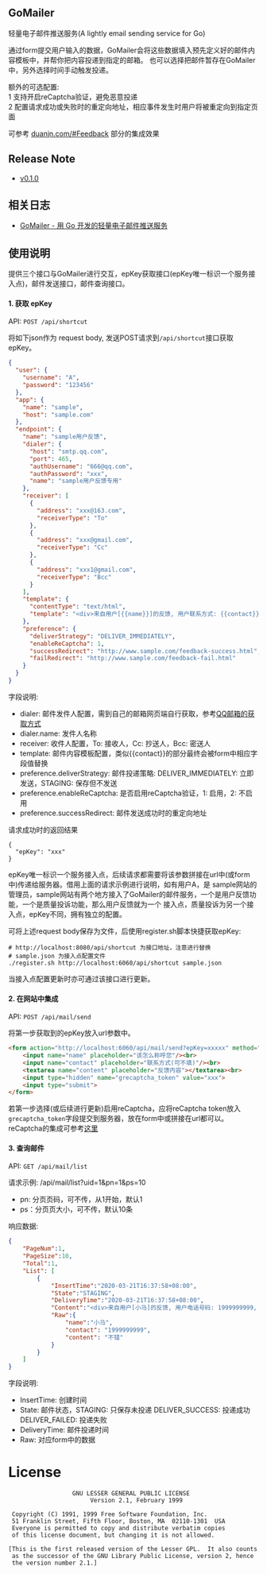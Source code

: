 ## GoMailer
轻量电子邮件推送服务(A lightly email sending service for Go)

通过form提交用户输入的数据，GoMailer会将这些数据填入预先定义好的邮件内容模板中，并帮你把内容投递到指定的邮箱。
也可以选择把邮件暂存在GoMailer中，另外选择时间手动触发投递。

额外的可选配置: <br>
1 支持开启reCaptcha验证，避免恶意投递<br>
2 配置请求成功或失败时的重定向地址，相应事件发生时用户将被重定向到指定页面

可参考 [duanjn.com/#Feedback](http://duanjn.com) 部分的集成效果

## Release Note
- [v0.1.0](https://github.com/DuanJiaNing/GoMailer/releases/tag/v0.1.0)

## 相关日志
- [GoMailer - 用 Go 开发的轻量电子邮件推送服务](https://www.jianshu.com/p/158a25a452ca)

## 使用说明
提供三个接口与GoMailer进行交互，epKey获取接口(epKey唯一标识一个服务接入点)，邮件发送接口，邮件查询接口。

#### 1. 获取 epKey
API: `POST /api/shortcut`

将如下json作为 request body, 发送POST请求到`/api/shortcut`接口获取epKey。
```json
{
  "user": {
    "username": "A",
    "password": "123456"
  },
  "app": {
    "name": "sample",
    "host": "sample.com"
  },
  "endpoint": {
    "name": "sample用户反馈",
    "dialer": {
      "host": "smtp.qq.com",
      "port": 465,
      "authUsername": "666@qq.com",
      "authPassword": "xxx",
      "name": "sample用户反馈专用"
    },
    "receiver": [
      {
        "address": "xxx@163.com",
        "receiverType": "To"
      },
      {
        "address": "xxx@gmail.com",
        "receiverType": "Cc"
      },
      {
        "address": "xxx1@gmail.com",
        "receiverType": "Bcc"
      }
    ],
    "template": {
      "contentType": "text/html",
      "template": "<div>来自用户[{{name}}]的反馈, 用户联系方式: {{contact}}, 反馈内容如下:<hr><p>{{content}}</p><div/>"
    },
    "preference": {
      "deliverStrategy": "DELIVER_IMMEDIATELY",
      "enableReCaptcha": 1,
      "successRedirect": "http://www.sample.com/feedback-success.html",
      "failRedirect": "http://www.sample.com/feedback-fail.html"
    }
  }
}
```

字段说明:
- dialer: 邮件发件人配置，需到自己的邮箱网页端自行获取，参考[QQ邮箱的获取方式](https://service.mail.qq.com/cgi-bin/help?subtype=1&id=28&no=1001256)
- dialer.name: 发件人名称
- receiver: 收件人配置，To: 接收人，Cc: 抄送人，Bcc: 密送人
- template: 邮件内容模板配置，类似{{contact}}的部分最终会被form中相应字段值替换
- preference.deliverStrategy: 邮件投递策略: DELIVER_IMMEDIATELY: 立即发送，STAGING: 保存但不发送
- preference.enableReCaptcha: 是否启用reCaptcha验证，1: 启用，2: 不启用
- preference.successRedirect: 邮件发送成功时的重定向地址

请求成功时的返回结果
```text
{
  "epKey": "xxx"
}
``` 
epKey唯一标识一个服务接入点，后续请求都需要将该参数拼接在url中(或form中)传递给服务器。借用上面的请求示例进行说明，如有用户A，是
sample网站的管理员，sample网站有两个地方接入了GoMailer的邮件服务，一个是用户反馈功能，一个是质量投诉功能，那么用户反馈就为一个
接入点，质量投诉为另一个接入点，epKey不同，拥有独立的配置。

可将上述request body保存为文件，后使用register.sh脚本快捷获取epKey:
```shell script
# http://localhost:8080/api/shortcut 为接口地址，注意进行替换
# sample.json 为接入点配置文件
./register.sh http://localhost:6060/api/shortcut sample.json
```

当接入点配置更新时亦可通过该接口进行更新。

#### 2. 在网站中集成
API: `POST /api/mail/send`

将第一步获取到的epKey放入url参数中。
```html
<form action="http://localhost:6060/api/mail/send?epKey=xxxxx" method="post">
    <input name="name" placeholder="该怎么称呼您"/><br>
    <input name="contact" placeholder="联系方式(可不填)"/><br>
    <textarea name="content" placeholder="反馈内容"></textarea><br>
    <input type="hidden" name="grecaptcha_token" value="xxx">
    <input type="submit">
</form>
```
若第一步选择(或后续进行更新)启用reCaptcha，应将reCaptcha token放入`grecaptcha_token`字段提交到服务器，放在form中或拼接在url都可以。
reCaptcha的集成可参考[这里](https://www.cnblogs.com/dulinan/p/12033018.html)

#### 3. 查询邮件
API: `GET /api/mail/list`

请求示例: /api/mail/list?uid=1&pn=1&ps=10
- pn: 分页页码，可不传，从1开始，默认1
- ps：分页页大小，可不传，默认10条

响应数据:
```json
{
    "PageNum":1,
    "PageSize":10,
    "Total":1,
    "List": [
        {
            "InsertTime":"2020-03-21T16:37:58+08:00",  
            "State":"STAGING",
            "DeliveryTime":"2020-03-21T16:37:58+08:00",
            "Content":"<div>来自用户[小马]的反馈, 用户电话号码: 1999999999, 反馈内容如下:<hr><p>不错</p><div/>",
            "Raw":{
                "name":"小马",
                "contact": "1999999999",
                "content": "不错"
            }
        }
    ]
}
```

字段说明:
- InsertTime: 创建时间
- State: 邮件状态，STAGING: 只保存未投递 DELIVER_SUCCESS: 投递成功 DELIVER_FAILED: 投递失败 
- DeliveryTime: 邮件投递时间
- Raw: 对应form中的数据

License
============
```text
                  GNU LESSER GENERAL PUBLIC LICENSE
                       Version 2.1, February 1999

 Copyright (C) 1991, 1999 Free Software Foundation, Inc.
 51 Franklin Street, Fifth Floor, Boston, MA  02110-1301  USA
 Everyone is permitted to copy and distribute verbatim copies
 of this license document, but changing it is not allowed.

[This is the first released version of the Lesser GPL.  It also counts
 as the successor of the GNU Library Public License, version 2, hence
 the version number 2.1.]
```
